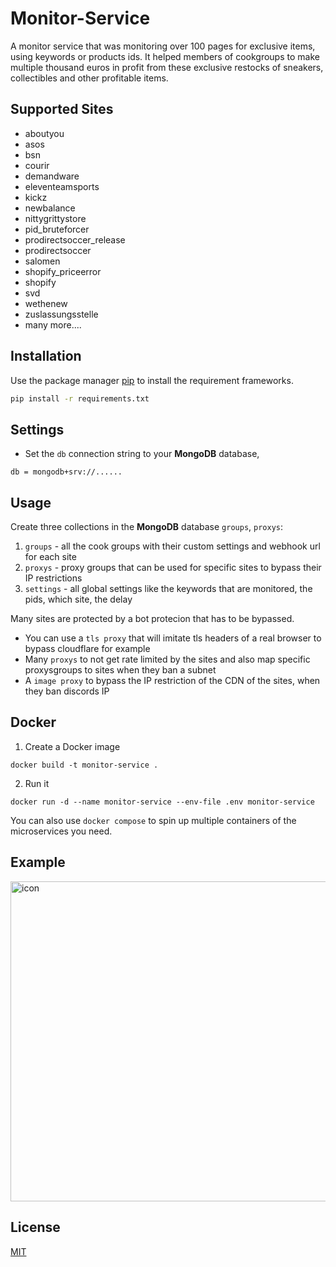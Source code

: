 # Monitor-Service

A monitor service that was monitoring over 100 pages for exclusive items, using keywords or products ids.
It helped members of cookgroups to make multiple thousand euros in profit from these exclusive restocks of sneakers, collectibles
and other profitable items.

## Supported Sites

- aboutyou
- asos
- bsn
- courir
- demandware
- eleventeamsports
- kickz
- newbalance
- nittygrittystore
- pid_bruteforcer
- prodirectsoccer_release
- prodirectsoccer
- salomen
- shopify_priceerror
- shopify
- svd
- wethenew
- zuslassungsstelle
- many more....

## Installation

Use the package manager [pip](https://pip.pypa.io/en/stable/) to install the requirement frameworks.

```bash
pip install -r requirements.txt
```
## Settings
- Set the ```db``` connection string to your **MongoDB** database,
```env
db = mongodb+srv://......
```
## Usage
Create three collections in the **MongoDB** database ```groups```, ```proxys```:
1. ```groups``` - all the cook groups with their custom settings and webhook url for each site
2. ```proxys``` - proxy groups that can be used for specific sites to bypass their IP restrictions
3. ```settings``` - all global settings like the keywords that are monitored, the pids, which site, the delay

Many sites are protected by a bot protecion that has to be bypassed.
- You can use a ```tls proxy``` that will imitate tls headers of a real browser to bypass cloudflare for example
- Many ```proxys``` to not get rate limited by the sites and also map specific proxysgroups to sites when they ban a subnet
- A ```image proxy``` to bypass the IP restriction of the CDN of the sites, when they ban discords IP

## Docker
1. Create a Docker image
```
docker build -t monitor-service .
```

2. Run it
```
docker run -d --name monitor-service --env-file .env monitor-service
```

You can also use ```docker compose``` to spin up multiple containers of the microservices you need.

## Example
<img src="https://i.imgur.com/D3RSTpf.png" alt="icon" width="512" hight="512"/>


## License
[MIT](https://choosealicense.com/licenses/mit/)
